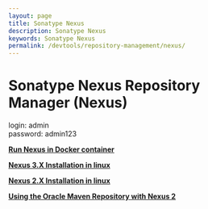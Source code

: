 ```yaml
---
layout: page
title: Sonatype Nexus
description: Sonatype Nexus
keywords: Sonatype Nexus
permalink: /devtools/repository-management/nexus/
---
```


# Sonatype Nexus Repository Manager (Nexus)

login: admin  
password: admin123

<strong><a href="/devtools/repository-management/nexus/docker/">Run Nexus in Docker container</a></strong>

<strong><a href="/devtools/repository-management/nexus/3/installation-on-linux/">Nexus 3.X Installation in linux</a></strong>

<strong><a href="/devtools/repository-management/nexus/2/installation-on-linux/">Nexus 2.X Installation in linux</a></strong>

<strong><a href="/devtools/repository-management/nexus/2/using-the-oracle-maven-repository-with-nexus/">Using the Oracle Maven Repository with Nexus 2</a></strong>
